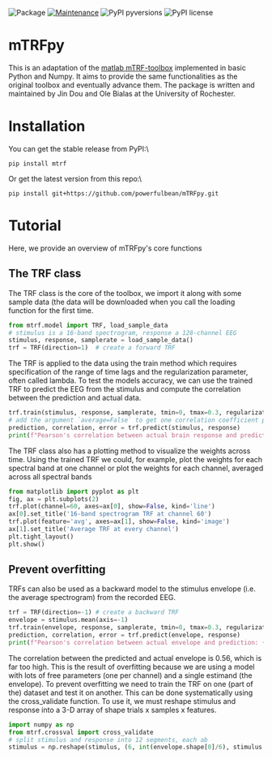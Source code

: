 ![Package](https://github.com/powerfulbean/mTRFpy/workflows/Python%20package/badge.svg)
[![Maintenance](https://img.shields.io/badge/Maintained%3F-yes-brightgreen.svg)](https://github.com/powefulbean/mTRFpy/graphs/commit-activity)
![PyPI pyversions](https://img.shields.io/badge/python-%3E%3D3.8-blue)
![PyPI license](https://img.shields.io/badge/license-MIT-brightgreen)

# mTRFpy
This is an adaptation of the [matlab mTRF-toolbox](https://github.com/mickcrosse/mTRF-Toolbox
) implemented in basic Python and Numpy. It aims to provide the same functionalities as the original toolbox and eventually advance them. The package is written and maintained by Jin Dou and Ole Bialas at the University of Rochester.

# Installation
You can get the stable release from PyPI:\
``` 
pip install mtrf 
```

Or get the latest version from this repo:\
```
pip install git+https://github.com/powerfulbean/mTRFpy.git 
```

# Tutorial
Here, we provide an overview of mTRFpy's core functions

## The TRF class
The TRF class is the core of the toolbox, we import it along with some sample data (the data
will be downloaded when you call the loading function for the first time.

```python 
from mtrf.model import TRF, load_sample_data
# stimulus is a 16-band spectrogram, response a 128-channel EEG
stimulus, response, samplerate = load_sample_data()
trf = TRF(direction=1)  # create a forward TRF
```

The TRF is applied to the data using the train method which requires specification of the range of time lags and the regularization parameter, often called lambda. To test the models accuracy, we can use the trained TRF to predict the EEG from the stimulus and compute the correlation between the prediction and actual data.

```python
trf.train(stimulus, response, samplerate, tmin=0, tmax=0.3, regularization=1000)
# add the argument `average=False` to get one correlation coefficient per channel
prediction, correlation, error = trf.predict(stimulus, response)
print(f"Pearson's correlation between actual brain response and prediction: {correlation.round(3)}")
```

The TRF class also has a plotting method to visualize the weights across time. Using the trained TRF we could, for example, plot the weights for each spectral band at one channel or plot the weights for each channel, averaged across all spectral bands

```python
from matplotlib import pyplot as plt
fig, ax = plt.subplots(2)
trf.plot(channel=60, axes=ax[0], show=False, kind='line')
ax[0].set_title('16-band spectrogram TRF at channel 60')
trf.plot(feature='avg', axes=ax[1], show=False, kind='image')
ax[1].set_title('Average TRF at every channel')
plt.tight_layout()
plt.show()
```

## Prevent overfitting
TRFs can also be used as a backward model to the stimulus envelope (i.e. the average spectrogram)
from the recorded EEG.

```python
trf = TRF(direction=-1) # create a backward TRF
envelope = stimulus.mean(axis=-1)
trf.train(envelope, response, samplerate, tmin=0, tmax=0.3, regularization=1000)
prediction, correlation, error = trf.predict(envelope, response)
print(f"Pearson's correlation between actual envelope and prediction: {correlation.round(3)}")
```

The correlation between the predicted and actual envelope is 0.56, which is far too high. This is the result of overfitting because we are using a model with lots of free parameters (one per channel) and a single estimand (the envelope). To prevent overfitting we need to train the TRF on one (part of the) dataset and test it on another. This can be done systematically using the cross_validate function. To use it, we must reshape stimulus and response into a 3-D array of shape trials x samples x features.
```python
import numpy as np
from mtrf.crossval import cross_validate
# split stimulus and response into 12 segments, each ab
stimulus = np.reshape(stimulus, (6, int(envelope.shape[0]/6), stimulus.shape[1]))



